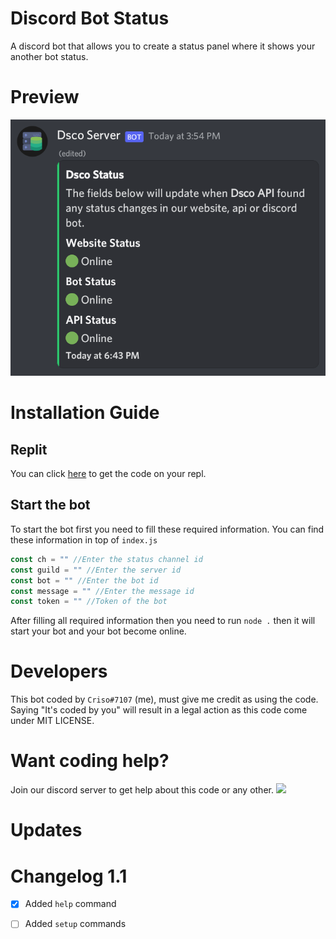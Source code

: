 # Discord Bot Status
A discord bot that allows you to create a status panel where it shows your another bot status.
# Preview
![Preview #1](https://raw.githubusercontent.com/crisodev/Discord-Bot-Status/main/Screenshot_20220801-184637.png)
# Installation Guide
## Replit
You can click [here](https://replit.com/github/crisodev/discord-bot-status) to get the code on your repl.
## Start the bot
To start the bot first you need to fill these required information. You can find these information in top of `index.js`
```js
const ch = "" //Enter the status channel id
const guild = "" //Enter the server id
const bot = "" //Enter the bot id 
const message = "" //Enter the message id
const token = "" //Token of the bot
```
After filling all required information then you need to run `node .` then it will start your bot and your bot become online.
# Developers
This bot coded by `Criso#7107` (me), must give me credit as using the code. Saying "It's coded by you" will result in a legal action as this code come under MIT LICENSE.
# Want coding help?
Join our discord server to get help about this code or any other.
<a href="https://discord.gg/7nxQdKJBbV"><img src="https://invidget.switchblade.xyz/7nxQdKJBbV" /></a>

# Updates
# Changelog 1.1
- [x] Added `help` command
- [ ] Added `setup` commands

